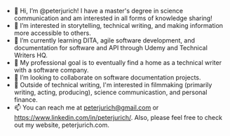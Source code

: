 - 👋 Hi, I’m @peterjurich! I have a master's degree in science communication and am interested in all forms of knowledge sharing!
- 👀 I’m interested in storytelling, technical writing, and making information more accessible to others.
- 🌱 I’m currently learning DITA, agile software development, and documentation for software and API through Udemy and Technical Writers HQ.
- 📝 My professional goal is to eventually find a home as a technical writer with a software company. 
- 💞️ I’m looking to collaborate on software documentation projects.
- 🎥 Outside of technical writing, I'm interested in filmmaking (primarily writing, acting, producing), science communicastion, and personal finance.
- 📫 You can reach me at peterjurich@gmail.com or https://www.linkedin.com/in/peterjurich/. Also, please feel free to check out my website, peterjurich.com.

<!---
peterjurich/peterjurich is a ✨ special ✨ repository because its `README.md` (this file) appears on your GitHub profile.
You can click the Preview link to take a look at your changes.
--->
